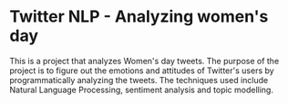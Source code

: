 # Twitter NLP - Analyzing women's day

This is a project that analyzes Women's day tweets. The purpose of the project is to figure out the emotions and attitudes of Twitter's users by programmatically analyzing the tweets. The techniques used include Natural Language Processing, sentiment analysis and topic modelling. 
